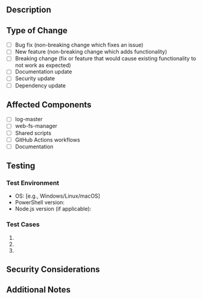 ## Description
<!-- Describe your changes in detail -->

## Type of Change
<!-- Mark relevant items with an [x] -->

- [ ] Bug fix (non-breaking change which fixes an issue)
- [ ] New feature (non-breaking change which adds functionality)
- [ ] Breaking change (fix or feature that would cause existing functionality to not work as expected)
- [ ] Documentation update
- [ ] Security update
- [ ] Dependency update

## Affected Components
<!-- List the affected components/tools -->

- [ ] log-master
- [ ] web-fs-manager
- [ ] Shared scripts
- [ ] GitHub Actions workflows
- [ ] Documentation

## Testing
<!-- Describe the tests you've done -->

### Test Environment
- OS: [e.g., Windows/Linux/macOS]
- PowerShell version:
- Node.js version (if applicable):

### Test Cases
1. 
2. 
3. 

## Security Considerations
<!-- List any security implications or considerations -->

## Additional Notes
<!-- Add any other context about the PR here -->
